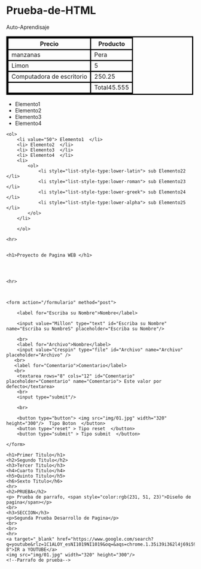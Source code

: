 # Prueba-de-HTML
Auto-Aprendisaje 
<!DOCTYPE html>
<html lang="en">
<head>
    <title>Proyecto1 De Millon</title>
    <style>
        table, th, td {
            border: 3px solid rgb(0, 0, 0);"
        }
    </style>

</head>


<body>
  

<table style="width: 500px;" >
    <thead>
    <tr>
        <th>Precio</th>
        <th>Producto</th>
    </tr>
    
</thead>

<tbody>
    <tr>
        <td>manzanas</td>
        <td>Pera</td>
    </tr>
    <tr>
        <td>Limon</td>
        <td>5</td>
    </tr>
    <tr>
        <td>Computadora de escritorio</td>
        <td>250.25</td>
    </tr>
</tbody>
<tfoot>
    <td></td>
    <td>Total45.555</td>
</tfoot>
</table>



  
  <ul>
    <li> Elemento1  </li>
    <li> Elemento2  </li>
    <li> Elemento3  </li>
    <li> Elemento4  </li>
    </ul>

    <ol>
        <li value="50"> Elemento1  </li>
        <li> Elemento2  </li>
        <li> Elemento3  </li>
        <li> Elemento4  </li>
        <li> 
            <ol> 
                <li style="list-style-type:lower-latin"> sub Elemento22  </li>
                <li style="list-style-type:lower-roman"> sub Elemento23  </li>
                <li style="list-style-type:lower-greek"> sub Elemento24  </li>
                <li style="list-style-type:lower-alpha"> sub Elemento25  </li>
            </ol>
        </li>
      
        </ol>

    <hr>
  
    
    <h1>Proyecto de Pagina WEB </h1>
  
  
  
  
    <hr>
  
  
  
    <form action="/formulario" method="post">
    
        <label for="Escriba su Nombre">Nombre</label>
        
        <input value="Millon" type="text" id="Escriba su Nombre" name="Escriba su NombreS" placeholder="Escriba su Nombre"/>
        
        <br>
        <label for="Archivo">Nombre</label>
        <input value="Crespin" type="file" id="Archivo" name="Archivo" placeholder="Archivo" />
       <br>
       <label for="Comentario">Comentario</label>
       <br>
        <textarea rows="8" cols="12" id="Comentario" placeholder="Comentario" name="Comentario"> Este valor por defecto</textarea>
        <br>
        <input type="submit"/>

        <br>

        <button type="button"> <img src="img/01.jpg" width="320" height="300"/>  Tipo Boton  </button>
        <button type="reset" > Tipo reset  </button>
        <button type="submit" > Tipo submit  </button>

    </form>

    <h1>Primer Titulo</h1>
    <h2>Segundo Titulo</h2>
    <h3>Tercer Titulo</h3>
    <h4>Cuarto Titulo</h4>
    <h5>Quinto Titulo</h5>
    <h6>Sexto Titulo</h6>
    <hr>
    <h2>PRUEBA</h2>
    <p> Prueba de parrafo, <span style="color:rgb(231, 51, 23)">Diseño de pagina</span></p>
    <br>
    <h3>SECCION</h3>
    <p>Segunda Prueba Desarrollo de Pagina</p>
    <br>
    <br>
    <hr> 
    <a target="_blank" href="https://www.google.com/search?q=youtube&rlz=1C1ALOY_esNI1019NI1019&oq=&aqs=chrome.1.35i39i362l4j69i59i450l4.242953677j0j7&sourceid=chrome&ie=UTF-8">IR a YOUTUBE</a>
    <img src="img/01.jpg" width="320" height="300"/> 
    <!--Parrafo de prueba-->

</body>
</html>
